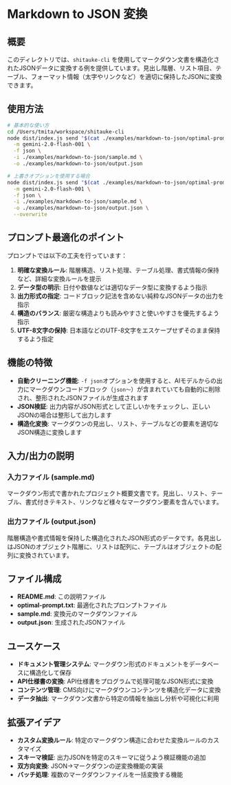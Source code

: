 # Markdown to JSON 変換

## 概要

このディレクトリでは、`shitauke-cli` を使用してマークダウン文書を構造化されたJSONデータに変換する例を提供しています。見出し階層、リスト項目、テーブル、フォーマット情報（太字やリンクなど）を適切に保持したJSONに変換できます。

## 使用方法

```bash
# 基本的な使い方
cd /Users/tmita/workspace/shitauke-cli
node dist/index.js send "$(cat ./examples/markdown-to-json/optimal-prompt.txt)" \
  -m gemini-2.0-flash-001 \
  -f json \
  -i ./examples/markdown-to-json/sample.md \
  -o ./examples/markdown-to-json/output.json

# 上書きオプションを使用する場合
node dist/index.js send "$(cat ./examples/markdown-to-json/optimal-prompt.txt)" \
  -m gemini-2.0-flash-001 \
  -f json \
  -i ./examples/markdown-to-json/sample.md \
  -o ./examples/markdown-to-json/output.json \
  --overwrite
```

## プロンプト最適化のポイント

プロンプトでは以下の工夫を行っています：

1. **明確な変換ルール**: 階層構造、リスト処理、テーブル処理、書式情報の保持など、詳細な変換ルールを提示
2. **データ型の明示**: 日付や数値などは適切なデータ型に変換するよう指示
3. **出力形式の指定**: コードブロック記法を含めない純粋なJSONデータの出力を指示
4. **構造のバランス**: 厳密な構造よりも読みやすさと使いやすさを優先するよう指示
5. **UTF-8文字の保持**: 日本語などのUTF-8文字をエスケープせずそのまま保持するよう指定

## 機能の特徴

- **自動クリーニング機能**: `-f json`オプションを使用すると、AIモデルからの出力にマークダウンコードブロック（```json〜```）が含まれていても自動的に削除され、整形されたJSONファイルが生成されます
- **JSON検証**: 出力内容がJSON形式として正しいかをチェックし、正しいJSONの場合は整形して出力します
- **構造化変換**: マークダウンの見出し、リスト、テーブルなどの要素を適切なJSON構造に変換します

## 入力/出力の説明

### 入力ファイル (sample.md)
マークダウン形式で書かれたプロジェクト概要文書です。見出し、リスト、テーブル、書式付きテキスト、リンクなど様々なマークダウン要素を含んでいます。

### 出力ファイル (output.json)
階層構造や書式情報を保持した構造化されたJSON形式のデータです。各見出しはJSONのオブジェクト階層に、リストは配列に、テーブルはオブジェクトの配列に変換されています。

## ファイル構成

- **README.md**: この説明ファイル
- **optimal-prompt.txt**: 最適化されたプロンプトファイル
- **sample.md**: 変換元のマークダウンファイル
- **output.json**: 生成されたJSONファイル

## ユースケース

- **ドキュメント管理システム**: マークダウン形式のドキュメントをデータベースに構造化して保存
- **API仕様書の変換**: API仕様書をプログラムで処理可能なJSON形式に変換
- **コンテンツ管理**: CMS向けにマークダウンコンテンツを構造化データに変換
- **データ抽出**: マークダウン文書から特定の情報を抽出し分析や可視化に利用

## 拡張アイデア

- **カスタム変換ルール**: 特定のマークダウン構造に合わせた変換ルールのカスタマイズ
- **スキーマ検証**: 出力JSONを特定のスキーマに従うよう検証機能の追加
- **双方向変換**: JSON→マークダウンの逆変換機能の実装
- **バッチ処理**: 複数のマークダウンファイルを一括変換する機能